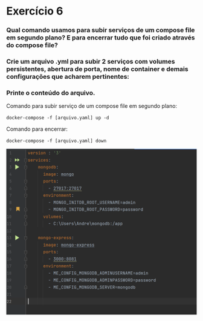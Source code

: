 # Exercício 6

### Qual comando usamos para subir serviços de um compose file em segundo plano? E para encerrar tudo que foi criado através do compose file?

### Crie um arquivo .yml para subir 2 serviços com volumes persistentes, abertura de porta, nome de container e demais configurações que acharem pertinentes:

### Printe o conteúdo do arquivo.

Comando para subir serviço de um compose file em segundo plano:

```
docker-compose -f [arquivo.yaml] up -d
```

Comando para encerrar:

```
docker-compose -f [arquivo.yaml] down
```

![img.png](docker-compose.png)